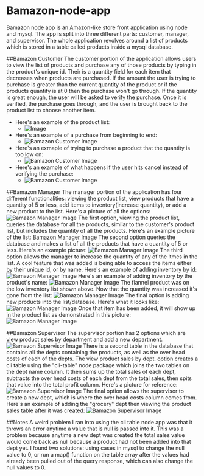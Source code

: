 # Bamazon-node-app
Bamazon node app is an Amazon-like store front application using node and mysql.
The app is split into three different parts: customer, manager, and supervisor. The whole application revolves around a list of products which is stored in a table called products inside a mysql database. 

##Bamazon Customer
The customer portion of the application allows users to view the list of products and purchase any of those products by typing in the product's unique id. Their is a quantity field for each item that decreases when products are purchased. If the amount the user is trying to purchase is greater than the current quantity of the product or if the products quantity is at 0 then the purchase won't go through. If the quantity is great enough, the user will be asked to verify the purchase. Once it is verified, the purchase goes through, and the user is brought back to the product list to choose another item.
* Here's an example of the product list:
    * ![Image](https://github.com/brandolern/bamazon-node-app/blob/master/images/bcust1.png)
* Here's an example of a purchase from beginning to end:
    * ![Bamazon Customer Image](https://github.com/brandolern/bamazon-node-app/blob/master/images/bcust2.png)
* Here's an exmaple of trying to purchase a product that the quantity is too low on:
    * ![Bamazon Customer Image](https://github.com/brandolern/bamazon-node-app/blob/master/images/bcust3.png)
* Here's an example of what happens if the user hits cancel instead of verifying the purchase:
    * ![Bamazon Customer Image](https://github.com/brandolern/bamazon-node-app/blob/master/images/bcust4.png)

##Bamazon Manager
The manager portion of the application has four different functionalities: viewing the product list, view products that have a quantity of 5 or less, add items to inventory(increase quantity), or add a new product to the list. Here's a picture of all the options:
![Bamazon Manager Image](https://github.com/brandolern/bamazon-node-app/blob/master/images/manager1.png)
The first option, viewing the product list, queries the database for all the products, similar to the customer's product list, but includes the quantity of all the products. Here's an example picture of the list: 
[Bamazon Manager Image](https://github.com/brandolern/bamazon-node-app/blob/master/images/manager2.png)
The second option queries the database and makes a list of all the products that have a quantity of 5 or less. Here's an example picture: 
![Bamazon Manager Image](https://github.com/brandolern/bamazon-node-app/blob/master/images/manager3.png)
The third option allows the manager to increase the quantity of any of the itmes in the list. A cool feature that was added is being able to access the items either by their unique id, or by name. Here's an example of adding inventory by id: 
 ![Bamazon Manager Image](https://github.com/brandolern/bamazon-node-app/blob/master/images/manager4.png)
 Here's an example of adding inventory by the product's name: 
 ![Bamazon Manager Image](https://github.com/brandolern/bamazon-node-app/blob/master/images/manager8.png)
 The flannel product was on the low inventory list shown above. Now that the quantity was increased it's gone from the list:
 ![Bamazon Manager Image](https://github.com/brandolern/bamazon-node-app/blob/master/images/manager9.png)
 The final option is adding new products into the list/database. Here's what it looks like: 
 ![Bamazon Manager Image](https://github.com/brandolern/bamazon-node-app/blob/master/images/manager5.png)
 Once that item has been added, it will show up in the product list as demonstrated in this picture: 
 ![Bamazon Manager Image](https://github.com/brandolern/bamazon-node-app/blob/master/images/manager6.png)

 ##Bamazon Supervisor
 The supervisor portion has 2 options which are view product sales by department and add a new department. 
![Bamazon Supervisor Image](https://github.com/brandolern/bamazon-node-app/blob/master/images/supervisor1.png)
 There is a second table in the database that contains all the depts containing the products, as well as the over head costs of each of the depts. The view product sales by dept. option creates a cli table using the "cli-table" node package which joins the two tables on the dept name column. It then sums up the total sales of each dept, subtracts the over head costs of each dept from the total sales, then spits that value into the total profit column. Here's a picture for reference: 
![Bamazon Supervisor Image](https://github.com/brandolern/bamazon-node-app/blob/master/images/supervisor2.png)
The final option allows the supervisor to create a new dept, which is where the over head costs column comes from. Here's an example of adding the "grocery" dept then viewing the product sales table after it was created:
  ![Bamazon Supervisor Image](https://github.com/brandolern/bamazon-node-app/blob/master/images/supervisor3.png)

##Notes
A weird problem I ran into using the cli table node app was that it throws an error anytime a value that is null is passed into it. This was a problem because anytime a new dept was created the total sales value would come back as null because a product had not been added into that dept yet. I found two solutions: using cases in mysql to change the null value to 0, or run a map() function on the table array after the values had already been pulled out of the query response, which can also change the null values to 0. 


